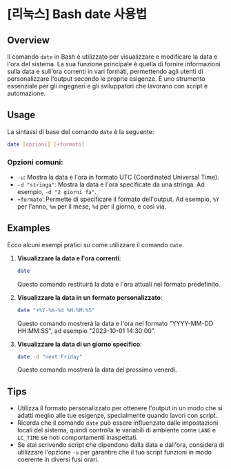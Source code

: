 # [리눅스] Bash date 사용법

## Overview
Il comando `date` in Bash è utilizzato per visualizzare e modificare la data e l'ora del sistema. La sua funzione principale è quella di fornire informazioni sulla data e sull'ora correnti in vari formati, permettendo agli utenti di personalizzare l'output secondo le proprie esigenze. È uno strumento essenziale per gli ingegneri e gli sviluppatori che lavorano con script e automazione.

## Usage
La sintassi di base del comando `date` è la seguente:

```bash
date [opzioni] [+formato]
```

### Opzioni comuni:
- `-u`: Mostra la data e l'ora in formato UTC (Coordinated Universal Time).
- `-d "stringa"`: Mostra la data e l'ora specificate da una stringa. Ad esempio, `-d "2 giorni fa"`.
- `+formato`: Permette di specificare il formato dell'output. Ad esempio, `%Y` per l'anno, `%m` per il mese, `%d` per il giorno, e così via.

## Examples
Ecco alcuni esempi pratici su come utilizzare il comando `date`.

1. **Visualizzare la data e l'ora correnti**:
   ```bash
   date
   ```
   Questo comando restituirà la data e l'ora attuali nel formato predefinito.

2. **Visualizzare la data in un formato personalizzato**:
   ```bash
   date "+%Y-%m-%d %H:%M:%S"
   ```
   Questo comando mostrerà la data e l'ora nel formato "YYYY-MM-DD HH:MM:SS", ad esempio "2023-10-01 14:30:00".

3. **Visualizzare la data di un giorno specifico**:
   ```bash
   date -d "next Friday"
   ```
   Questo comando mostrerà la data del prossimo venerdì.

## Tips
- Utilizza il formato personalizzato per ottenere l'output in un modo che si adatti meglio alle tue esigenze, specialmente quando lavori con script.
- Ricorda che il comando `date` può essere influenzato dalle impostazioni locali del sistema, quindi controlla le variabili di ambiente come `LANG` e `LC_TIME` se noti comportamenti inaspettati.
- Se stai scrivendo script che dipendono dalla data e dall'ora, considera di utilizzare l'opzione `-u` per garantire che il tuo script funzioni in modo coerente in diversi fusi orari.